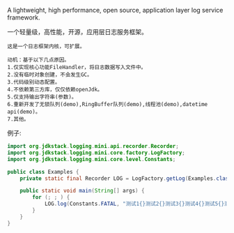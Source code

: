 A lightweight, high performance, open source, application layer log service framework.

一个轻量级，高性能，开源，应用层日志服务框架。

```text
这是一个日志框架内核，可扩展。

动机：基于以下几点原因。
1.仅实现核心功能FileHandler，将日志数据写入文件中。
2.没有临时对象创建，不会发生GC。
3.代码级别动态配置。
4.不依赖第三方库，仅仅依赖openJdk。
5.仅支持输出字符串(参数)。
6.重新开发了无锁队列(demo),RingBuffer队列(demo),线程池(demo),datetime api(demo)。
7.其他。
```

例子:

```java
import org.jdkstack.logging.mini.api.recorder.Recorder;
import org.jdkstack.logging.mini.core.factory.LogFactory;
import org.jdkstack.logging.mini.core.level.Constants;

public class Examples {
    private static final Recorder LOG = LogFactory.getLog(Examples.class);

    public static void main(String[] args) {
        for (; ; ) {
            LOG.log(Constants.FATAL, "测试1{}测试2{}测试3{}测试4{}测试5{}测试6{}测试7{}测试8{}测试9{}.", 1L, "2", '3', 4D, "5", '6', 7F, "8", '9');
        }
    }
}
```
